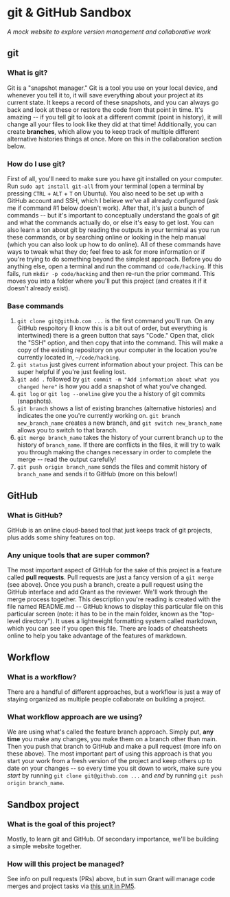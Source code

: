 # git & GitHub Sandbox
*A mock website to explore version management and collaborative work*

## git

### What is git?
Git is a "snapshot manager." Git is a tool you use on your local device, and whenever you tell it to, it will save everything about your project at its current state. It keeps a record of these snapshots, and you can always go back and look at these or restore the code from that point in time. It's amazing -- if you tell git to look at a different commit (point in history), it will change all your files to look like they did at that time!
Additionally, you can create **branches**, which allow you to keep track of multiple different alternative histories things at once. More on this in the collaboration section below.

### How do I use git?
First of all, you'll need to make sure you have git installed on your computer. Run `sudo apt install git-all` from your terminal (open a terminal by pressing `CTRL` + `ALT` + `T` on Ubuntu). You also need to be set up with a GitHub account and SSH, which I believe we've all already configured (ask me if command #1 below doesn't work).
After that, it's just a bunch of commands -- but it's important to conceptually understand the goals of git and what the commands actually do, or else it's easy to get lost. You can also learn a ton about git by reading the outputs in your terminal as you run these commands, or by searching online or looking in the help manual (which you can also look up how to do online). All of these commands have ways to tweak what they do; feel free to ask for more information or if you're trying to do something beyond the simplest approach.
Before you do anything else, open a terminal and run the command `cd code/hacking`. If this fails, run `mkdir -p code/hacking` and then re-run the prior command. This moves you into a folder where you'll put this project (and creates it if it doesn't already exist).

### Base commands
1. `git clone git@github.com ...` is the first command you'll run. On any GitHub respoitory (I know this is a bit out of order, but everything is intertwined) there is a green button that says "Code." Open that, click the "SSH" option, and then copy that into the command. This will make a copy of the existing repository on your computer in the location you're currently located in, `~/code/hacking`.
2. `git status` just gives current information about your project. This can be super helpful if you're just feeling lost.
3. `git add .` followed by `git commit -m "Add information about what you changed here"` is how you add a snapshot of what you've changed.
4. `git log` or `git log --oneline` give you the a history of git commits (snapshots).
5. `git branch` shows a list of existing branches (alternative histories) and indicates the one you're currently working on. `git branch new_branch_name` creates a new branch, and `git switch new_branch_name` allows you to switch to that branch.
6. `git merge branch_name` takes the history of your current branch up to the history of `branch_name`. If there are conflicts in the files, it will try to walk you through making the changes necessary in order to complete the merge -- read the output carefully!
7. `git push origin branch_name` sends the files and commit history of `branch_name` and sends it to GitHub (more on this below!)

## GitHub

### What is GitHub?
GitHub is an online cloud-based tool that just keeps track of git projects, plus adds some shiny features on top.

### Any unique tools that are super common?
The most important aspect of GitHub for the sake of this project is a feature called **pull requests**. Pull requests are just a fancy version of a `git merge` (see above). Once you push a branch, create a pull request using the GitHub interface and add Grant as the reviewer. We'll work through the merge process together.
This description you're reading is created with the file named README.md -- GitHub knows to display this particular file on this particular screen (note: it has to be in the main folder, known as the "top-level directory"). It uses a lightweight formatting system called markdown, which you can see if you open this file. There are loads of cheatsheets online to help you take advantage of the features of markdown.

## Workflow

### What is a workflow?
There are a handful of different approaches, but a workflow is just a way of staying organized as multiple people collaborate on building a project.

### What workflow approach are we using?
We are using what's called the feature branch approach. Simply put, **any time** you make any changes, you make them on a branch other than main. Then you push that branch to GitHub and make a pull request (more info on these above). The most important part of using this approach is that you start your work from a fresh version of the project and keep others up to date on your changes -- so every time you sit down to work, make sure you *start* by running `git clone git@github.com ...` and *end* by running `git push origin branch_name`.

## Sandbox project

### What is the goal of this project?
Mostly, to learn git and GitHub. Of secondary importance, we'll be building a simple website together.

### How will this project be managed?
See info on pull requests (PRs) above, but in sum Grant will manage code merges and project tasks via [this unit in PM5](https://appcove.com/pm5/unit/10029620).
